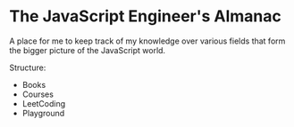 # The JavaScript Engineer's Almanac

A place for me to keep track of my knowledge over various fields that form the bigger picture of the JavaScript world.

Structure:

- Books
- Courses
- LeetCoding
- Playground

